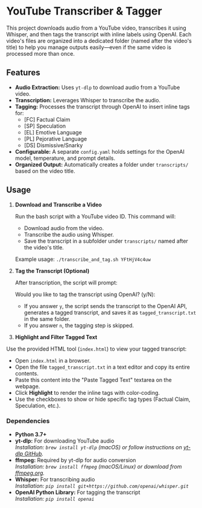 # YouTube Transcriber & Tagger

This project downloads audio from a YouTube video, transcribes it using Whisper, and then tags the transcript with inline labels using OpenAI. Each video's files are organized into a dedicated folder (named after the video's title) to help you manage outputs easily—even if the same video is processed more than once.

## Features

- **Audio Extraction:** Uses `yt-dlp` to download audio from a YouTube video.
- **Transcription:** Leverages Whisper to transcribe the audio.
- **Tagging:** Processes the transcript through OpenAI to insert inline tags for:
  - [FC] Factual Claim
  - [SP] Speculation
  - [EL] Emotive Language
  - [PL] Pejorative Language
  - [DS] Dismissive/Snarky
- **Configurable:** A separate `config.yaml` holds settings for the OpenAI model, temperature, and prompt details.
- **Organized Output:** Automatically creates a folder under `transcripts/` based on the video title.

## Usage

1. **Download and Transcribe a Video**

   Run the bash script with a YouTube video ID. This command will:
   - Download audio from the video.
   - Transcribe the audio using Whisper.
   - Save the transcript in a subfolder under `transcripts/` named after the video's title.

   Example usage:
   `./transcribe_and_tag.sh YFtHjV4c4uw`

2. **Tag the Transcript (Optional)**

   After transcription, the script will prompt:

   Would you like to tag the transcript using OpenAI? (y/N):

   - If you answer `y`, the script sends the transcript to the OpenAI API, generates a tagged transcript, and saves it as `tagged_transcript.txt` in the same folder.
   - If you answer `n`, the tagging step is skipped.

3. **Highlight and Filter Tagged Text**

  Use the provided HTML tool (`index.html`) to view your tagged transcript:
  - Open `index.html` in a browser.
  - Open the file `tagged_transcript.txt` in a text editor and copy its entire contents.
  - Paste this content into the "Paste Tagged Text" textarea on the webpage.
  - Click **Highlight** to render the inline tags with color-coding.
  - Use the checkboxes to show or hide specific tag types (Factual Claim, Speculation, etc.).




### Dependencies

- **Python 3.7+**
- **yt-dlp:** For downloading YouTube audio  
  _Installation: `brew install yt-dlp` (macOS) or follow instructions on [yt-dlp GitHub](https://github.com/yt-dlp/yt-dlp)._
- **ffmpeg:** Required by yt-dlp for audio conversion  
  _Installation: `brew install ffmpeg` (macOS/Linux) or download from [ffmpeg.org](https://ffmpeg.org/)._
- **Whisper:** For transcribing audio  
  _Installation: `pip install git+https://github.com/openai/whisper.git`_
- **OpenAI Python Library:** For tagging the transcript  
  _Installation: `pip install openai`_

